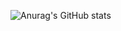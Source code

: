 ![Anurag's GitHub stats](https://github-readme-stats.vercel.app/api?username=jpedro85&count_private=true&show_icons=true&theme=radical)
